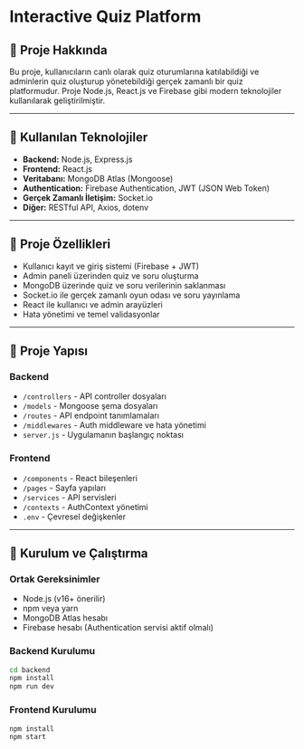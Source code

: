 # Interactive Quiz Platform

## 📌 Proje Hakkında

Bu proje, kullanıcıların canlı olarak quiz oturumlarına katılabildiği ve adminlerin quiz oluşturup yönetebildiği gerçek zamanlı bir quiz platformudur. Proje Node.js, React.js ve Firebase gibi modern teknolojiler kullanılarak geliştirilmiştir.

---

## 🚀 Kullanılan Teknolojiler

- **Backend:** Node.js, Express.js
- **Frontend:** React.js
- **Veritabanı:** MongoDB Atlas (Mongoose)
- **Authentication:** Firebase Authentication, JWT (JSON Web Token)
- **Gerçek Zamanlı İletişim:** Socket.io
- **Diğer:** RESTful API, Axios, dotenv

---

## 🎯 Proje Özellikleri

- Kullanıcı kayıt ve giriş sistemi (Firebase + JWT)
- Admin paneli üzerinden quiz ve soru oluşturma
- MongoDB üzerinde quiz ve soru verilerinin saklanması
- Socket.io ile gerçek zamanlı oyun odası ve soru yayınlama
- React ile kullanıcı ve admin arayüzleri
- Hata yönetimi ve temel validasyonlar

---

## 📂 Proje Yapısı

### Backend

- `/controllers` - API controller dosyaları
- `/models` - Mongoose şema dosyaları
- `/routes` - API endpoint tanımlamaları
- `/middlewares` - Auth middleware ve hata yönetimi
- `server.js` - Uygulamanın başlangıç noktası

### Frontend

- `/components` - React bileşenleri
- `/pages` - Sayfa yapıları
- `/services` - API servisleri
- `/contexts` - AuthContext yönetimi
- `.env` - Çevresel değişkenler

---

## 🔧 Kurulum ve Çalıştırma

### Ortak Gereksinimler

- Node.js (v16+ önerilir)
- npm veya yarn
- MongoDB Atlas hesabı
- Firebase hesabı (Authentication servisi aktif olmalı)

### Backend Kurulumu

```bash
cd backend
npm install
npm run dev
```
### Frontend Kurulumu

```bash
npm install
npm start
```


